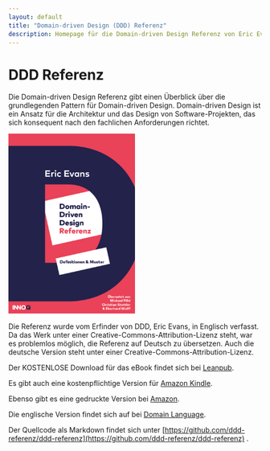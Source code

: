 ```yaml
---
layout: default
title: "Domain-driven Design (DDD) Referenz"
description: Homepage für die Domain-driven Design Referenz von Eric Evans
---
```


# DDD Referenz

Die Domain-driven Design Referenz gibt einen Überblick über die
grundlegenden Pattern für Domain-driven Design. Domain-driven Design
ist ein Ansatz für die Architektur und das Design von
Software-Projekten, das sich konsequent nach den fachlichen
Anforderungen richtet.

<a href="https://leanpub.com/ddd-referenz/"><img src="images/DDD_Cover.png" width="50%" /> </a>

Die Referenz wurde vom Erfinder von DDD, Eric Evans, in Englisch
verfasst. Da das Werk unter einer Creative-Commons-Attribution-Lizenz
steht, war es problemlos möglich, die Referenz auf Deutsch zu
übersetzen. Auch die deutsche Version steht unter einer
Creative-Commons-Attribution-Lizenz.

Der KOSTENLOSE Download für das eBook findet sich bei [Leanpub](https://leanpub.com/ddd-referenz/).

Es gibt auch eine kostenpflichtige Version für [Amazon Kindle](https://amzn.to/2RPjjit).

Ebenso gibt es eine gedruckte Version bei [Amazon](https://amzn.to/2Hir78i).

Die englische Version findet sich auf bei [Domain Language](https://domainlanguage.com/ddd/reference/).

Der Quellcode als Markdown findet sich unter
[https://github.com/ddd-referenz/ddd-referenz](https://github.com/ddd-referenz/ddd-referenz) .
